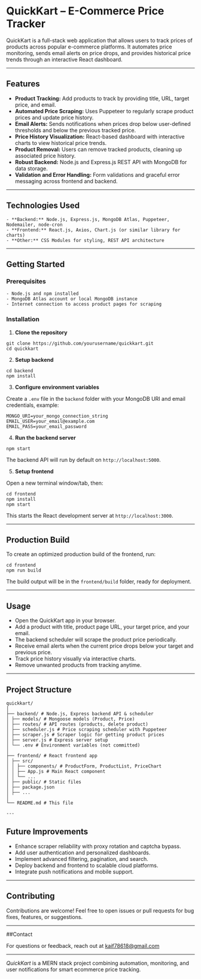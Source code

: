 # QuickKart – E-Commerce Price Tracker

QuickKart is a full-stack web application that allows users to track prices of products across popular e-commerce platforms. It automates price monitoring, sends email alerts on price drops, and provides historical price trends through an interactive React dashboard.

---

## Features

- **Product Tracking:** Add products to track by providing title, URL, target price, and email.
- **Automated Price Scraping:** Uses Puppeteer to regularly scrape product prices and update price history.
- **Email Alerts:** Sends notifications when prices drop below user-defined thresholds and below the previous tracked price.
- **Price History Visualization:** React-based dashboard with interactive charts to view historical price trends.
- **Product Removal:** Users can remove tracked products, cleaning up associated price history.
- **Robust Backend:** Node.js and Express.js REST API with MongoDB for data storage.
- **Validation and Error Handling:** Form validations and graceful error messaging across frontend and backend.

---

## Technologies Used
```
- **Backend:** Node.js, Express.js, MongoDB Atlas, Puppeteer, Nodemailer, node-cron
- **Frontend:** React.js, Axios, Chart.js (or similar library for charts)
- **Other:** CSS Modules for styling, REST API architecture
```
---

## Getting Started

### Prerequisites
```
- Node.js and npm installed
- MongoDB Atlas account or local MongoDB instance
- Internet connection to access product pages for scraping
```
### Installation

1. **Clone the repository**
```
git clone https://github.com/yourusername/quickkart.git
cd quickkart
```

2. **Setup backend**
```
cd backend
npm install
```

3. **Configure environment variables**

Create a `.env` file in the `backend` folder with your MongoDB URI and email credentials, example:
```
MONGO_URI=your_mongo_connection_string
EMAIL_USER=your_email@example.com
EMAIL_PASS=your_email_password
```

4. **Run the backend server**
```
npm start
```


The backend API will run by default on `http://localhost:5000`.

5. **Setup frontend**

Open a new terminal window/tab, then:
```
cd frontend
npm install
npm start
```


This starts the React development server at `http://localhost:3000`.

---

## Production Build

To create an optimized production build of the frontend, run:
```
cd frontend
npm run build
```


The build output will be in the `frontend/build` folder, ready for deployment.

---

## Usage

- Open the QuickKart app in your browser.
- Add a product with title, product page URL, your target price, and your email.
- The backend scheduler will scrape the product price periodically.
- Receive email alerts when the current price drops below your target and previous price.
- Track price history visually via interactive charts.
- Remove unwanted products from tracking anytime.

---

## Project Structure
```
quickkart/
│
├── backend/ # Node.js, Express backend API & scheduler
│ ├── models/ # Mongoose models (Product, Price)
│ ├── routes/ # API routes (products, delete product)
│ ├── scheduler.js # Price scraping scheduler with Puppeteer
│ ├── scraper.js # Scraper logic for getting product prices
│ ├── server.js # Express server setup
│ └── .env # Environment variables (not committed)
│
├── frontend/ # React frontend app
│ ├── src/
│ │ ├── components/ # ProductForm, ProductList, PriceChart
│ │ ├── App.js # Main React component
│ │ └── ...
│ ├── public/ # Static files
│ ├── package.json
│ ├── ...
│
└── README.md # This file

---
```

## Future Improvements

- Enhance scraper reliability with proxy rotation and captcha bypass.
- Add user authentication and personalized dashboards.
- Implement advanced filtering, pagination, and search.
- Deploy backend and frontend to scalable cloud platforms.
- Integrate push notifications and mobile support.

---

## Contributing

Contributions are welcome! Feel free to open issues or pull requests for bug fixes, features, or suggestions.

---

##Contact

For questions or feedback, reach out at kaif78618@gmail.com

---

*QuickKart* is a MERN stack project combining automation, monitoring, and user notifications for smart ecommerce price tracking.
